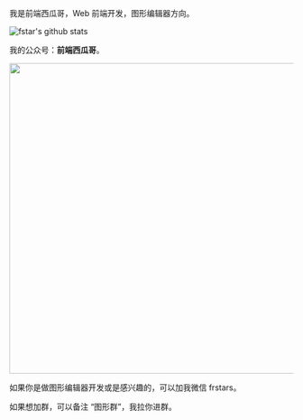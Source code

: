 
我是前端西瓜哥，Web 前端开发，图形编辑器方向。

<img alt="fstar's github stats" src="https://github-readme-stats.vercel.app/api?username=F-star&show_icons=true&include_all_commits=true">

我的公众号：**前端西瓜哥**。

<img 
  width="550px"
  src="https://user-images.githubusercontent.com/18698939/219853531-e39e1537-99e6-40bf-a56f-81330fca3180.png" 
/>

如果你是做图形编辑器开发或是感兴趣的，可以加我微信 frstars。

如果想加群，可以备注 “图形群”，我拉你进群。
